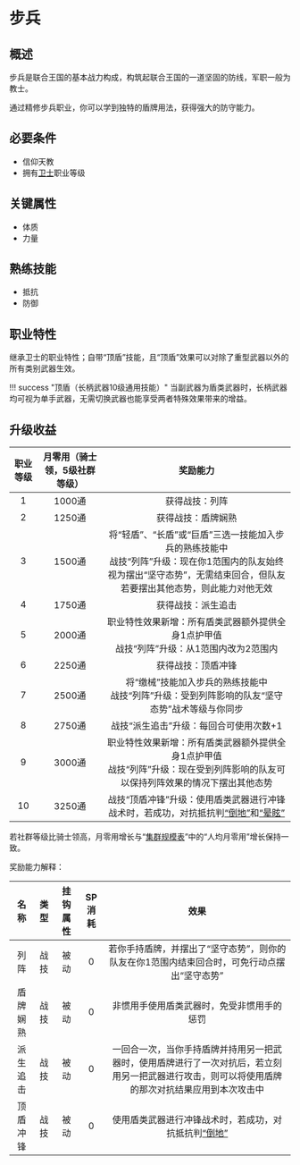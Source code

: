 # 步兵

## 概述

步兵是联合王国的基本战力构成，构筑起联合王国的一道坚固的防线，军职一般为教士。

通过精修步兵职业，你可以学到独特的盾牌用法，获得强大的防守能力。

## 必要条件

* 信仰天教
* 拥有<a href="../../../basicJob/Guard" target="_blank">卫士</a>职业等级

## 关键属性

* 体质
* 力量

## 熟练技能

* 抵抗
* 防御
  
## 职业特性

继承卫士的职业特性；自带“顶盾”技能，且“顶盾”效果可以对除了重型武器以外的所有类别武器生效。

!!! success "顶盾（长柄武器10级通用技能）"
    当副武器为盾类武器时，长柄武器均可视为单手武器，无需切换武器也能享受两者特殊效果带来的增益。

## 升级收益

职业等级|月零用（骑士领，5级社群等级）|奖励能力
:--:|:--:|:--:
1|1000通|获得战技：列阵
2|1250通|获得战技：盾牌娴熟
3|1500通|将“轻盾”、“长盾”或“巨盾”三选一技能加入步兵的熟练技能中<br>战技“列阵”升级：现在你1范围内的队友始终视为摆出“坚守态势”，无需结束回合，但队友若要摆出其他态势，则此能力对他无效
4|1750通|获得战技：派生追击
5|2000通|职业特性效果新增：所有盾类武器额外提供全身1点护甲值<br>战技“列阵”升级：从1范围内改为2范围内
6|2250通|获得战技：顶盾冲锋
7|2500通|将“缴械”技能加入步兵的熟练技能中<br>战技“列阵”升级：受到列阵影响的队友“坚守态势”战术等级与你同步
8|2750通|战技“派生追击”升级：每回合可使用次数+1
9|3000通|职业特性效果新增：所有盾类武器额外提供全身1点护甲值<br>战技“列阵”升级：现在受到列阵影响的队友可以保持列阵效果的情况下摆出其他态势
10|3250通|战技“顶盾冲锋”升级：使用盾类武器进行冲锋战术时，若成功，对抗抵抗判<a href="../../../../status/normal/#倒地" target="_blank">“倒地”</a>和<a href="../../../../status/normal/#晕眩" target="_blank">“晕眩”</a>

若社群等级比骑士领高，月零用增长与“<a href="../../../scaleList" target="_blank">集群规模表</a>”中的“人均月零用”增长保持一致。

奖励能力解释：

名称|类型|挂钩属性|SP消耗|效果
:--:|:--:|:--:|:--:|:--:
列阵|战技|被动|0|若你手持盾牌，并摆出了“坚守态势”，则你的队友在你1范围内结束回合时，可免行动点摆出“坚守态势”
盾牌娴熟|战技|被动|0|非惯用手使用盾类武器时，免受非惯用手的惩罚
派生追击|战技|被动|0|一回合一次，当你手持盾牌并持用另一把武器时，使用盾牌进行了一次对抗后，若立刻用另一把武器进行攻击，则可以将使用盾牌的那次对抗结果应用到本次攻击中
顶盾冲锋|战技|被动|0|使用盾类武器进行冲锋战术时，若成功，对抗抵抗判<a href="../../../../status/normal/#倒地" target="_blank">“倒地”</a>
